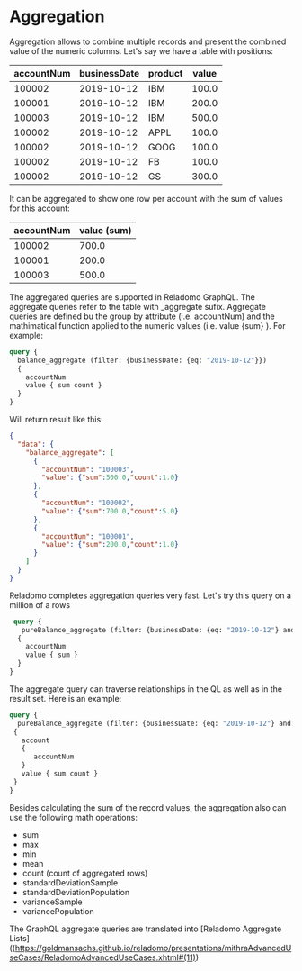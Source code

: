 # Aggregation

Aggregation allows to combine multiple records and present the combined value of the numeric columns.
Let's say we have a table with positions:

| accountNum | businessDate | product | value |
|------------|--------------|---------|-------|
| 100002     | 2019-10-12   | IBM     | 100.0 |
| 100001     | 2019-10-12   | IBM     | 200.0 |
| 100003     | 2019-10-12   | IBM     | 500.0 |
| 100002     | 2019-10-12   | APPL    | 100.0 |
| 100002     | 2019-10-12   | GOOG    | 100.0 |
| 100002     | 2019-10-12   | FB      | 100.0 |
| 100002     | 2019-10-12   | GS      | 300.0 |

It can be aggregated to show one row per account with the sum of values for this account:

| accountNum | value (sum) |
|------------|-------------|
| 100002     | 700.0       |
| 100001     | 200.0       |
| 100003     | 500.0       |

The aggregated queries are supported in Reladomo GraphQL. The aggregate queries refer to the table with _aggregate sufix.
Aggregate queries are defined bu the group by attribute (i.e. accountNum) and the mathimatical function applied to the
numeric values (i.e. value {sum} ). For example:

```graphql
query { 
  balance_aggregate (filter: {businessDate: {eq: "2019-10-12"}}) 
  { 
    accountNum
    value { sum count }
  }
}
```

Will return result like this:
```json
{
  "data": {
    "balance_aggregate": [
      {
        "accountNum": "100003",
        "value": {"sum":500.0,"count":1.0}
      },
      {
        "accountNum": "100002",
        "value": {"sum":700.0,"count":5.0}
      },
      {
        "accountNum": "100001",
        "value": {"sum":200.0,"count":1.0}
      }
    ]
  }
}
```

Reladomo completes aggregation queries very fast. Let's try this query on a million of a rows
```graphql
 query {
   pureBalance_aggregate (filter: {businessDate: {eq: "2019-10-12"} and: {value: {greaterThan: 2000}}})
  {
    accountNum
    value { sum }
  }
}
```

The aggregate query can traverse relationships in the QL as well as in the result set. Here is an example:
```graphql
query {
  pureBalance_aggregate (filter: {businessDate: {eq: "2019-10-12"} and: {account: {country: {notEq: "Atlanta"}}}})
 {
   account
   {
      accountNum
   }
   value { sum count }
 }
}

```
Besides calculating the sum of the record values, the aggregation also can use the following math operations:
* sum
* max
* min
* mean
* count (count of aggregated rows)
* standardDeviationSample
* standardDeviationPopulation
* varianceSample
* variancePopulation

The GraphQL aggregate queries are translated into [Reladomo Aggregate Lists]((https://goldmansachs.github.io/reladomo/presentations/mithraAdvancedUseCases/ReladomoAdvancedUseCases.xhtml#(11))


